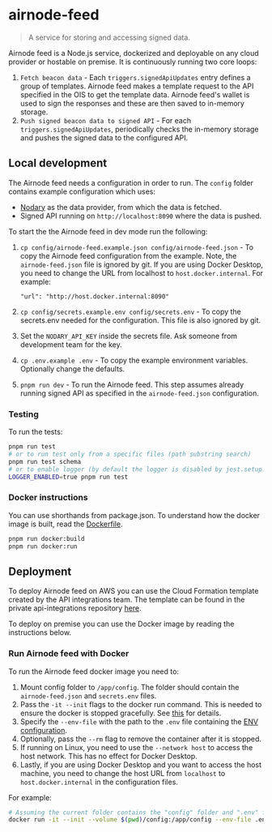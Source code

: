 # airnode-feed

> A service for storing and accessing signed data.

Airnode feed is a Node.js service, dockerized and deployable on any cloud provider or hostable on premise. It is
continuously running two core loops:

1. `Fetch beacon data` - Each `triggers.signedApiUpdates` entry defines a group of templates. Airnode feed makes a
   template request to the API specified in the OIS to get the template data. Airnode feed's wallet is used to sign the
   responses and these are then saved to in-memory storage.
2. `Push signed beacon data to signed API` - For each `triggers.signedApiUpdates`, periodically checks the in-memory
   storage and pushes the signed data to the configured API.

## Local development

The Airnode feed needs a configuration in order to run. The `config` folder contains example configuration which uses:

- [Nodary](https://nodary.io/) as the data provider, from which the data is fetched.
- Signed API running on `http://localhost:8090` where the data is pushed.

To start the the Airnode feed in dev mode run the following:

1. `cp config/airnode-feed.example.json config/airnode-feed.json` - To copy the Airnode feed configuration from the
   example. Note, the `airnode-feed.json` file is ignored by git. If you are using Docker Desktop, you need to change
   the URL from localhost to `host.docker.internal`. For example:

   ```jsonc
   "url": "http://host.docker.internal:8090"
   ```

2. `cp config/secrets.example.env config/secrets.env` - To copy the secrets.env needed for the configuration. This file
   is also ignored by git.
3. Set the `NODARY_API_KEY` inside the secrets file. Ask someone from development team for the key.
4. `cp .env.example .env` - To copy the example environment variables. Optionally change the defaults.
5. `pnpm run dev` - To run the Airnode feed. This step assumes already running signed API as specified in the
   `airnode-feed.json` configuration.

### Testing

To run the tests:

```sh
pnpm run test
# or to run test only from a specific files (path substring search)
pnpm run test schema
# or to enable logger (by default the logger is disabled by jest.setup.js).
LOGGER_ENABLED=true pnpm run test
```

### Docker instructions

You can use shorthands from package.json. To understand how the docker image is built, read the
[Dockerfile](../../Dockerfile).

```sh
pnpm run docker:build
pnpm run docker:run
```

## Deployment

<!-- markdown-link-check-disable -->

To deploy Airnode feed on AWS you can use the Cloud Formation template created by the API integrations team. The
template can be found in the private api-integrations repository
[here](https://github.com/api3dao/api-integrations/blob/main/data/cloudformation-template.json).

<!-- markdown-link-check-enable -->

To deploy on premise you can use the Docker image by reading the instructions below.

### Run Airnode feed with Docker

To run the Airnode feed docker image you need to:

1. Mount config folder to `/app/config`. The folder should contain the `airnode-feed.json` and `secrets.env` files.
2. Pass the `-it --init` flags to the docker run command. This is needed to ensure the docker is stopped gracefully. See
   [this](https://github.com/nodejs/docker-node/blob/main/docs/BestPractices.md#handling-kernel-signals) for details.
3. Specify the `--env-file` with the path to the `.env` file containing the [ENV configuration](#environment-variables).
4. Optionally, pass the `--rm` flag to remove the container after it is stopped.
5. If running on Linux, you need to use the `--network host` to access the host network. This has no effect for Docker
   Desktop.
6. Lastly, if you are using Docker Desktop and you want to access the host machine, you need to change the host URL from
   `localhost` to `host.docker.internal` in the configuration files.

For example:

```sh
# Assuming the current folder contains the "config" folder and ".env" file.
docker run -it --init --volume $(pwd)/config:/app/config --env-file .env --rm api3/airnode-feed:latest
```
